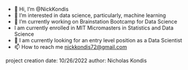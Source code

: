 - 👋 Hi, I’m @NickKondis
- 👀 I’m interested in data science, particularly, machine learning
- 🌱 I’m currently working on Brainstation Bootcamp for Data Science
- I am currently enrolled in MIT Micromasters in Statistics and Data Science
- 💞️ I am currently looking for an entry level position as a Data Scientist
- 📫 How to reach me nickkondis72@gmail.com

<!---
NickKondis/NickKondis is a ✨ special ✨ repository because its `README.md` (this file) appears on your GitHub profile.
You can click the Preview link to take a look at your changes.
--->
project creation date: 10/26/2022
author: Nicholas Kondis
